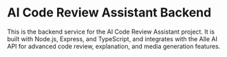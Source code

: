 # AI Code Review Assistant Backend

This is the backend service for the AI Code Review Assistant project. It is built with Node.js, Express, and TypeScript, and integrates with the Alle AI API for advanced code review, explanation, and media generation features.

